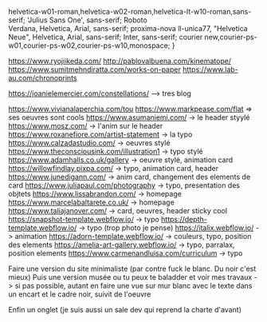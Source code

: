 helvetica-w01-roman,helvetica-w02-roman,helvetica-lt-w10-roman,sans-serif;
'Julius Sans One', sans-serif;
Roboto  
Verdana, Helvetica, Arial, sans-serif;
proxima-nova
ll-unica77, "Helvetica Neue", Helvetica, Arial, sans-serif;
Inter, sans-serif;
courier new,courier-ps-w01,courier-ps-w02,courier-ps-w10,monospace;
}

https://www.ryojiikeda.com/
http://pablovalbuena.com/kinematope/
https://www.sumitmehndiratta.com/works-on-paper
https://www.lab-au.com/chronoprints

https://joanielemercier.com/constellations/ --> tres blog 

https://www.vivianalaperchia.com/tou
https://www.markpease.com/flat => ses oeuvres sont cools
https://www.asumaniemi.com/ -> le header styylé
https://www.mosz.com/ -> l'anim sur le header
https://www.roxanefiore.com/artist-statement -> la typo
https://www.calzadastudio.com/ -> oeuvres stylé
https://www.theconsciousink.com/illustration1 -> typo stylé
https://www.adamhalls.co.uk/gallery -> oeuvre stylé, animation card
https://willowfindlay.pixpa.com/ -> typo, animation card, header
https://www.junedigann.com/ -> anim card, changement des elements de card
https://www.juliapaul.com/photography -> typo, presentation des objtets
https://www.lissabrandon.com/ -> homepage
https://www.marcelabaltarete.co.uk/ -> homepage
https://www.taliajanover.com/ -> card, oeuvres, header sticky cool
https://snapshot-template.webflow.io/ -> typo
https://depth-template.webflow.io/ -> typo (trop photo je pense)
https://italix.webflow.io/ -> animation
https://adorn-template.webflow.io/ -> couleurs, typo, position des elements
https://amelia-art-gallery.webflow.io/ -> typo, parralax, position elements
https://www.carmenandluisa.com/curriculum -> typo


Faire une version du site minimaliste (par contre fuck le blanc. Du noir c'est mieux)
Puis une version musée ou tu peux te baladder et voir mes travaux
-> si pas possible, autant en faire une vue sur mur blanc avec le texte dans un encart et le cadre noir, suivit de l'oeuvre

Enfin un onglet (je suis aussi un sale dev qui reprend la charte d'avant)
